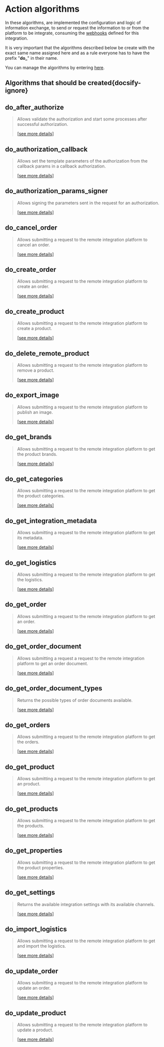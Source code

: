 # Action algorithms

In these algorithms, are implemented the configuration and logic of information exchange, to send or request the information
to or from the platform to be integrate, consuming the [webhooks](../webhooks/overview.md) defined for this integration.

It is very important that the algorithms described below be create with the exact same name assigned here and as a rule 
everyone has to have the prefix "**do_**" in their name.

You can manage the algorithms by entering [here](https://cenit.io/algorithm).

## Algorithms that should be created{docsify-ignore}

## do_after_authorize

> Allows validate the authorization and start some processes after successful authorization.
>
> [[see more details]](do_after_authorize ':class=see-more')

## do_authorization_callback

> Allows set the template parameters of the authorization from the callback params in a callback authorization.
>
> [[see more details]](do_authorization_callback ':class=see-more')

## do_authorization_params_signer

> Allows signing the parameters sent in the request for an authorization.
>
> [[see more details]](do_authorization_params_signer ':class=see-more')

## do_cancel_order

> Allows submitting a request to the remote integration platform to cancel an order.
>
> [[see more details]](do_cancel_order ':class=see-more')

## do_create_order

> Allows submitting a request to the remote integration platform to create an order.
>
> [[see more details]](do_create_order ':class=see-more')

## do_create_product

> Allows submitting a request to the remote integration platform to create a product.
>
> [[see more details]](do_create_product ':class=see-more')

## do_delete_remote_product

> Allows submitting a request to the remote integration platform to remove a product.
>
> [[see more details]](do_delete_remote_product ':class=see-more')

## do_export_image

> Allows submitting a request to the remote integration platform to publish an image.
>
> [[see more details]](do_export_image ':class=see-more')

## do_get_brands

> Allows submitting a request to the remote integration platform to get the product brands.
>
> [[see more details]](do_get_brands ':class=see-more')

## do_get_categories

> Allows submitting a request to the remote integration platform to get the product categories.
>
> [[see more details]](do_get_categories ':class=see-more')

## do_get_integration_metadata

> Allows submitting a request to the remote integration platform to get its metadata.
>
> [[see more details]](do_get_integration_metadata ':class=see-more')

## do_get_logistics

> Allows submitting a request to the remote integration platform to get the logistics.
>
> [[see more details]](do_get_logistics ':class=see-more')

## do_get_order

> Allows submitting a request to the remote integration platform to get an order.
>
> [[see more details]](do_get_order ':class=see-more')

## do_get_order_document

> Allows submitting a request a request to the remote integration platform to get an order document.
>
> [[see more details]](do_get_order_document ':class=see-more')

## do_get_order_document_types

> Returns the possible types of order documents available.
>
> [[see more details]](do_get_order_document_types ':class=see-more')

## do_get_orders

> Allows submitting a request to the remote integration platform to get the orders.
>
> [[see more details]](do_get_orders ':class=see-more')

## do_get_product

> Allows submitting a request to the remote integration platform to get an product.
>
> [[see more details]](do_get_product ':class=see-more')

## do_get_products

> Allows submitting a request to the remote integration platform to get the products.
>
> [[see more details]](do_get_products ':class=see-more')

## do_get_properties

> Allows submitting a request to the remote integration platform to get the product properties.
>
> [[see more details]](do_get_properties ':class=see-more')

## do_get_settings

> Returns the available integration settings with its available channels.
>
> [[see more details]](do_get_settings ':class=see-more')

## do_import_logistics

> Allows submitting a request to the remote integration platform to get and import the logistics.
>
> [[see more details]](do_import_logistics ':class=see-more')

## do_update_order

> Allows submitting a request to the remote integration platform to update an order.
>
> [[see more details]](do_update_order ':class=see-more')

## do_update_product

> Allows submitting a request to the remote integration platform to update a product.
>
> [[see more details]](do_update_product ':class=see-more')

